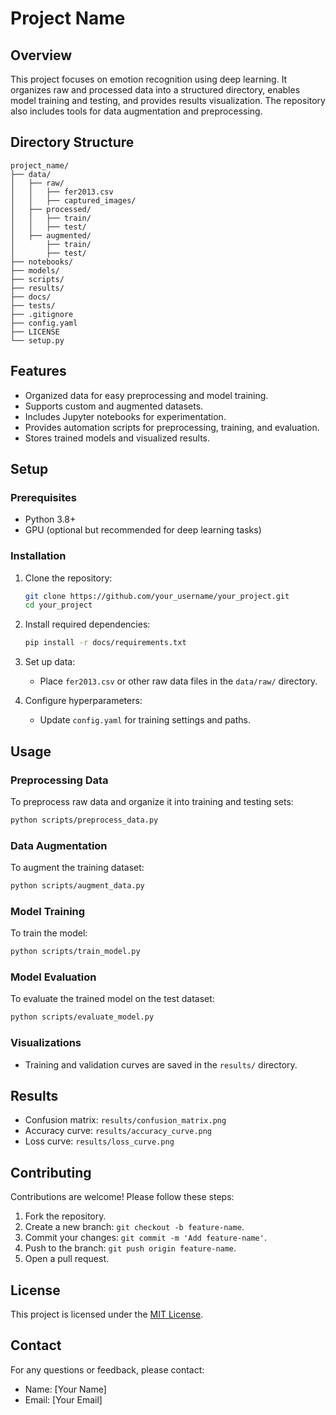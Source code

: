 # Project Name

## Overview
This project focuses on emotion recognition using deep learning. It organizes raw and processed data into a structured directory, enables model training and testing, and provides results visualization. The repository also includes tools for data augmentation and preprocessing.

## Directory Structure
```
project_name/
├── data/
│   ├── raw/
│   │   ├── fer2013.csv
│   │   ├── captured_images/
│   ├── processed/
│   │   ├── train/
│   │   ├── test/
│   ├── augmented/
│       ├── train/
│       ├── test/
├── notebooks/
├── models/
├── scripts/
├── results/
├── docs/
├── tests/
├── .gitignore
├── config.yaml
├── LICENSE
└── setup.py
```

## Features
- Organized data for easy preprocessing and model training.
- Supports custom and augmented datasets.
- Includes Jupyter notebooks for experimentation.
- Provides automation scripts for preprocessing, training, and evaluation.
- Stores trained models and visualized results.

## Setup
### Prerequisites
- Python 3.8+
- GPU (optional but recommended for deep learning tasks)

### Installation
1. Clone the repository:
   ```bash
   git clone https://github.com/your_username/your_project.git
   cd your_project
   ```
2. Install required dependencies:
   ```bash
   pip install -r docs/requirements.txt
   ```

3. Set up data:
   - Place `fer2013.csv` or other raw data files in the `data/raw/` directory.

4. Configure hyperparameters:
   - Update `config.yaml` for training settings and paths.

## Usage
### Preprocessing Data
To preprocess raw data and organize it into training and testing sets:
```bash
python scripts/preprocess_data.py
```

### Data Augmentation
To augment the training dataset:
```bash
python scripts/augment_data.py
```

### Model Training
To train the model:
```bash
python scripts/train_model.py
```

### Model Evaluation
To evaluate the trained model on the test dataset:
```bash
python scripts/evaluate_model.py
```

### Visualizations
- Training and validation curves are saved in the `results/` directory.

## Results
- Confusion matrix: `results/confusion_matrix.png`
- Accuracy curve: `results/accuracy_curve.png`
- Loss curve: `results/loss_curve.png`

## Contributing
Contributions are welcome! Please follow these steps:
1. Fork the repository.
2. Create a new branch: `git checkout -b feature-name`.
3. Commit your changes: `git commit -m 'Add feature-name'`.
4. Push to the branch: `git push origin feature-name`.
5. Open a pull request.

## License
This project is licensed under the [MIT License](LICENSE).

## Contact
For any questions or feedback, please contact:
- Name: [Your Name]
- Email: [Your Email]


